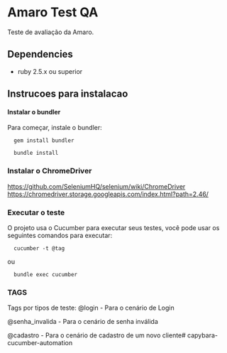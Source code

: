 # Amaro Test QA
Teste de avaliação da Amaro.

## Dependencies

* ruby 2.5.x ou superior

## Instrucoes para instalacao

#### Instalar o bundler
Para começar, instale o bundler:

```
  gem install bundler
```

```
  bundle install
```

### Instalar o ChromeDriver
https://github.com/SeleniumHQ/selenium/wiki/ChromeDriver
https://chromedriver.storage.googleapis.com/index.html?path=2.46/


### Executar o teste

O projeto usa o Cucumber para executar seus testes, você pode usar os seguintes comandos para executar:

```
  cucumber -t @tag
```
ou
```
  bundle exec cucumber
```

### TAGS
Tags por tipos de teste:
@login - Para o cenário de Login

@senha_invalida - Para o cenário de senha inválida

@cadastro - Para o cenário de cadastro de um novo cliente# capybara-cucumber-automation
